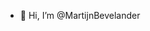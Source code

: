 - 👋 Hi, I’m @MartijnBevelander

<!---
MartijnBevelander/MartijnBevelander is a ✨ special ✨ repository because its `README.md` (this file) appears on your GitHub profile.
You can click the Preview link to take a look at your changes.
--->
